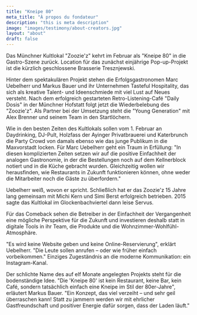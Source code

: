 ```yaml
---
title: "Kneipe 80"
meta_title: "À propos du fondateur"
description: "this is meta description"
image: "images/testimony/about-creators.jpg"
layout: "about"
draft: false
---
```


Das Münchner Kultlokal "Zoozie'z" kehrt im Februar als "Kneipe 80" in die Gastro-Szene zurück. Location für das zunächst einjährige Pop-up-Projekt ist die kürzlich geschlossene Brasserie Tresznjewski.

Hinter dem spektakulären Projekt stehen die Erfolgsgastronomen Marc Uebelherr und Markus Bauer und ihr Unternehmen Tasteful Hospitality, das sich als kreative Talent- und Ideenschmiede mit viel Lust auf Neues versteht. Nach dem erfolgreich gestarteten Retro-Listening-Café "Daily Dosis" in der Münchner Hofstatt folgt jetzt die Wiederbelebung des "Zoozie'z". Als Partner bei der Umsetzung steht die "Young Generation" mit Alex Brenner und seinem Team in den Startlöchern.

Wie in den besten Zeiten des Kultlokals sollen vom 1. Februar an Daydrinking, DJ-Pult, Holzfass der Ayinger Privatbrauerei und Katerbrunch die Party Crowd von damals ebenso wie das junge Publikum in die Maxvorstadt locken. Für Marc Uebelherr geht ein Traum in Erfüllung: "In diesen komplizierten Zeiten setzen wir auf die positive Einfachheit der analogen Gastronomie, in der die Bestellungen noch auf dem Kellnerblock notiert und in die Küche gebracht wurden. Gleichzeitig wollen wir herausfinden, wie Restaurants in Zukunft funktionieren können, ohne weder die Mitarbeiter noch die Gäste zu überfordern."

Uebelherr weiß, wovon er spricht. Schließlich hat er das Zoozie'z 15 Jahre lang gemeinsam mit Michi Kern und Simi Berst erfolgreich betrieben. 2015 sagte das Kultlokal im Glockenbachviertel dann leise Servus.

Für das Comeback sehen die Betreiber in der Einfachheit der Vergangenheit eine mögliche Perspektive für die Zukunft und investieren deshalb statt in digitale Tools in ihr Team, die Produkte und die Wohnzimmer-Wohlfühl-Atmosphäre.


"Es wird keine Website geben und keine Online-Reservierung", erklärt Uebelherr. "Die Leute sollen anrufen – oder wie früher einfach vorbeikommen." Einziges Zugeständnis an die moderne Kommunikation: ein Instagram-Kanal.

Der schlichte Name des auf elf Monate angelegten Projekts steht für die bodenständige Idee. "Die 'Kneipe 80' ist kein Restaurant, keine Bar, kein Café, sondern tatsächlich einfach eine Kneipe im Stil der 80er-Jahre", erläutert Markus Bauer. "Ein Konzept, das viel verzeiht – und sehr geil überraschen kann! Statt zu jammern werden wir mit ehrlicher Gastfreundschaft und positiver Energie dafür sorgen, dass der Laden läuft."
